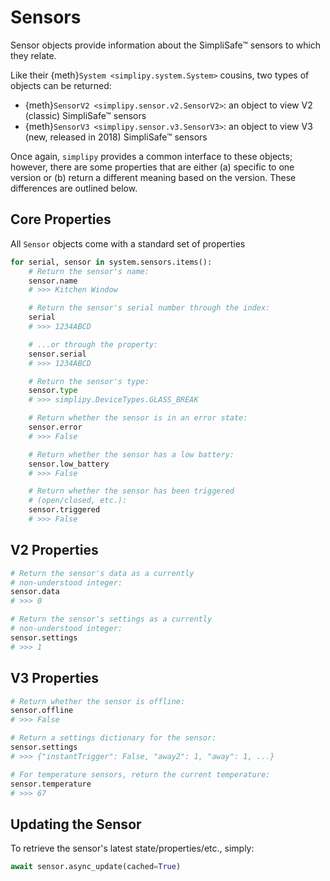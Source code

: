 # Sensors

Sensor objects provide information about the SimpliSafe™ sensors to which they relate.

Like their {meth}`System <simplipy.system.System>` cousins, two types of objects can be
returned:

- {meth}`SensorV2 <simplipy.sensor.v2.SensorV2>`: an object to view V2 (classic)
  SimpliSafe™ sensors
- {meth}`SensorV3 <simplipy.sensor.v3.SensorV3>`: an object to view V3 (new, released in
  2018\) SimpliSafe™ sensors

Once again, `simplipy` provides a common interface to
these objects; however, there are some properties that are either (a) specific
to one version or (b) return a different meaning based on the version. These
differences are outlined below.

## Core Properties

All `Sensor` objects come with a standard set of properties

```python
for serial, sensor in system.sensors.items():
    # Return the sensor's name:
    sensor.name
    # >>> Kitchen Window

    # Return the sensor's serial number through the index:
    serial
    # >>> 1234ABCD

    # ...or through the property:
    sensor.serial
    # >>> 1234ABCD

    # Return the sensor's type:
    sensor.type
    # >>> simplipy.DeviceTypes.GLASS_BREAK

    # Return whether the sensor is in an error state:
    sensor.error
    # >>> False

    # Return whether the sensor has a low battery:
    sensor.low_battery
    # >>> False

    # Return whether the sensor has been triggered
    # (open/closed, etc.):
    sensor.triggered
    # >>> False
```

## V2 Properties

```python
# Return the sensor's data as a currently
# non-understood integer:
sensor.data
# >>> 0

# Return the sensor's settings as a currently
# non-understood integer:
sensor.settings
# >>> 1
```

## V3 Properties

```python
# Return whether the sensor is offline:
sensor.offline
# >>> False

# Return a settings dictionary for the sensor:
sensor.settings
# >>> {"instantTrigger": False, "away2": 1, "away": 1, ...}

# For temperature sensors, return the current temperature:
sensor.temperature
# >>> 67
```

## Updating the Sensor

To retrieve the sensor's latest state/properties/etc., simply:

```python
await sensor.async_update(cached=True)
```
